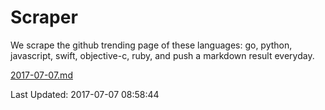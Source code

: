 # Scraper

We scrape the github trending page of these languages: go, python, javascript, swift, objective-c, ruby, and push a markdown result everyday.

[2017-07-07.md](https://github.com/henson/Scraper/blob/master/2017-07-07.md)

Last Updated: 2017-07-07 08:58:44